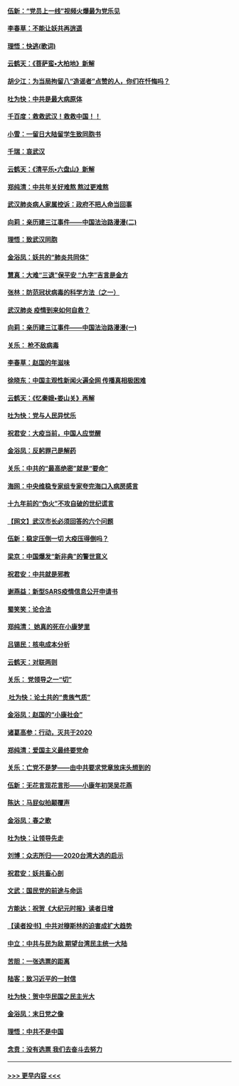 #### [伍新：“党员上一线”视频火爆最为党乐见](../pages/nsc993/n11838200.md?t=02021232) 
#### [李春草：不能让妖共再逍遥](../pages/nsc993/n11838102.md?t=02021232) 
#### [理悟：快逃(歌词)](../pages/nsc993/n11838083.md?t=02021232) 
#### [云鹤天：《菩萨蛮▪大柏地》新解](../pages/nsc993/n11838059.md?t=02021232) 
#### [胡少江：为当局拘留八“造谣者”点赞的人，你们在忏悔吗？](../pages/nsc993/n11836801.md?t=02021232) 
#### [吐为快：中共是最大病原体](../pages/nsc993/n11836748.md?t=02021232) 
#### [千百度：救救武汉！救救中国！！](../pages/nsc993/n11836145.md?t=02021232) 
#### [小雪：一留日大陆留学生致同胞书](../pages/nsc993/n11834624.md?t=02021232) 
#### [千瑞：哀武汉](../pages/nsc993/n11833647.md?t=02021232) 
#### [云鹤天：《清平乐▪六盘山》新解](../pages/nsc993/n11833611.md?t=02021232) 
#### [郑纯清：中共年关好难熬 熬过更难熬](../pages/nsc993/n11833489.md?t=02021232) 
#### [武汉肺炎病人家属控诉：政府不把人命当回事](../pages/nsc993/n11833205.md?t=02021232) 
#### [向莉：亲历建三江事件——中国法治路漫漫(二)](../pages/nsc993/n11829102.md?t=02021232) 
#### [理悟：致武汉同胞](../pages/nsc993/n11831522.md?t=02021232) 
#### [金浴凤：妖共的“肺炎共同体”](../pages/nsc993/n11829448.md?t=02021232) 
#### [慧真：大难“三退”保平安 “九字”吉言是金方](../pages/nsc993/n11829501.md?t=02021232) 
#### [张林：防范冠状病毒的科学方法（之一）](../pages/nsc993/n11828618.md?t=02021232) 
#### [武汉肺炎 疫情到来如何自救？](../pages/nsc993/n11827632.md?t=02021232) 
#### [向莉：亲历建三江事件——中国法治路漫漫(一)](../pages/nsc993/n11827190.md?t=02021232) 
#### [关乐： 枪不敌病毒](../pages/nsc993/n11826746.md?t=02021232) 
#### [李春草：赵国的年滋味](../pages/nsc993/n11826321.md?t=02021232) 
#### [徐晓东：中国主观性新闻火遍全网 传播真相极困难](../pages/nsc993/n11826508.md?t=02021232) 
#### [云鹤天：《忆秦娥▪娄山关》再解](../pages/nsc993/n11824682.md?t=02021232) 
#### [吐为快：党与人民异忧乐](../pages/nsc993/n11824660.md?t=02021232) 
#### [祝君安：大疫当前，中国人应觉醒](../pages/nsc993/n11821946.md?t=02021232) 
#### [金浴凤：反躬罪己是解药](../pages/nsc993/n11820280.md?t=02021232) 
#### [关乐：中共的“最高绝密”就是“要命”](../pages/nsc993/n11816946.md?t=02021232) 
#### [海网：中央维稳专家组专家夸完海口入病房感言](../pages/nsc993/n11815138.md?t=02021232) 
#### [十九年前的“伪火”不攻自破的世纪谎言](../pages/nsc993/n11813238.md?t=02021232) 
#### [【网文】武汉市长必须回答的六个问题](../pages/nsc993/n11813848.md?t=02021232) 
#### [伍新：稳定压倒一切 大疫压得倒吗？](../pages/nsc993/n11812634.md?t=02021232) 
#### [梁京：中国爆发“新非典”的警世意义](../pages/nsc993/n11812554.md?t=02021232) 
#### [祝君安：中共就是邪教](../pages/nsc993/n11812431.md?t=02021232) 
#### [谢燕益：新型SARS疫情信息公开申请书](../pages/nsc993/n11808840.md?t=02021232) 
#### [蜀笑笑：论合法](../pages/nsc993/n11808064.md?t=02021232) 
#### [郑纯清： 她真的死在小康梦里](../pages/nsc993/n11806623.md?t=02021232) 
#### [吕锡民：核电成本分析](../pages/nsc993/n11806284.md?t=02021232) 
#### [云鹤天：对联两则](../pages/nsc993/n11805957.md?t=02021232) 
#### [关乐： 党领导之一“切”](../pages/nsc993/n11804505.md?t=02021232) 
#### [ 吐为快：论土共的“贵族气质”](../pages/nsc993/n11804490.md?t=02021232) 
#### [金浴凤：赵国的“小康社会”](../pages/nsc993/n11804452.md?t=02021232) 
#### [诸葛高参：行动，灭共于2020](../pages/nsc993/n11804120.md?t=02021232) 
#### [郑纯清：爱国主义最终要党命](../pages/nsc993/n11802197.md?t=02021232) 
#### [关乐：亡党不是梦——由中共要求党章放床头想到的](../pages/nsc993/n11802156.md?t=02021232) 
#### [伍新：无花言现花言形——小康年初哭吴花燕](../pages/nsc993/n11800044.md?t=02021232) 
#### [陈达：马屁似拍颠覆声](../pages/nsc993/n11800010.md?t=02021232) 
#### [金浴凤：春之歌](../pages/nsc993/n11797687.md?t=02021232) 
#### [吐为快：让领导先走](../pages/nsc993/n11797512.md?t=02021232) 
#### [刘博：众志所归——2020台湾大选的启示](../pages/nsc993/n11796878.md?t=02021232) 
#### [祝君安：妖共畜心剖](../pages/nsc993/n11794273.md?t=02021232) 
#### [文武：国民党的前途与命运](../pages/nsc993/n11794198.md?t=02021232) 
#### [方能达：祝贺《大纪元时报》读者日增](../pages/nsc993/n11793807.md?t=02021232) 
#### [【读者投书】中共对穆斯林的迫害成扩大趋势](../pages/nsc993/n11791371.md?t=02021232) 
#### [中立：中共与民为敌 期望台湾民主统一大陆](../pages/nsc993/n11790392.md?t=02021232) 
#### [苦胆：一张选票的距离](../pages/nsc993/n11788914.md?t=02021232) 
#### [陆客：致习近平的一封信](../pages/nsc993/n11788867.md?t=02021232) 
#### [吐为快：贺中华民国之民主光大](../pages/nsc993/n11788618.md?t=02021232) 
#### [金浴凤：末日党之像](../pages/nsc993/n11787475.md?t=02021232) 
#### [理悟：中共不是中国](../pages/nsc993/n11787463.md?t=02021232) 
#### [念贲：没有选票  我们去奋斗去努力](../pages/nsc993/n11787398.md?t=02021232) 

----
#### [ >>> 更早内容 <<< ](../indexes/nsc993-earlier.md)
